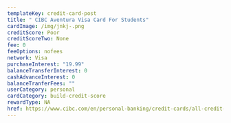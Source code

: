 ```yaml
---
templateKey: credit-card-post
title: " CIBC Aventura Visa Card For Students"
cardImage: /img/jnkj-.png
creditScore: Poor
creditScoreTwo: None
fee: 0
feeOptions: nofees
network: Visa
purchaseInterest: "19.99"
balanceTransferInterest: 0
cashAdvanceInterest: 0
balanceTranferFees: ""
userCategory: personal
cardCategory: build-credit-score
rewardType: NA
href: https://www.cibc.com/en/personal-banking/credit-cards/all-credit-cards/aventura-visa-for-students.html
---
```

